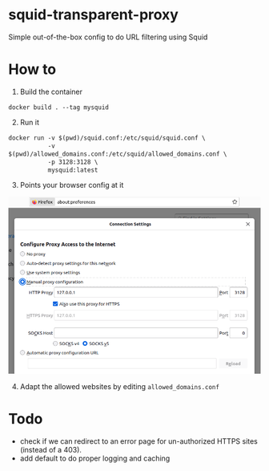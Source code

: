 # squid-transparent-proxy

Simple out-of-the-box config to do URL filtering using Squid

# How to

1. Build the container

```shell
docker build . --tag mysquid
```

2. Run it

```shell
docker run -v $(pwd)/squid.conf:/etc/squid/squid.conf \
           -v $(pwd)/allowed_domains.conf:/etc/squid/allowed_domains.conf \
           -p 3128:3128 \
           mysquid:latest
```

3. Points your browser config at it

![](img/firefox_proxy_config.png)

4. Adapt the allowed websites by editing `allowed_domains.conf`

# Todo

* check if we can redirect to an error page for un-authorized HTTPS sites (instead of a 403).
* add default to do proper logging and caching
